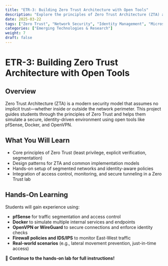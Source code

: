 ```yaml
---
title: "ETR-3: Building Zero Trust Architecture with Open Tools"
description: "Explore the principles of Zero Trust Architecture (ZTA) and implement a simulated environment using open-source tools to model identity-based access and microsegmentation."
date: 2025-03-22
tags: ["Zero Trust", "Network Security", "Identity Management", "Microsegmentation"]
categories: ["Emerging Technologies & Research"]
weight: 7
draft: false
---
```


# ETR-3: Building Zero Trust Architecture with Open Tools

## Overview
Zero Trust Architecture (ZTA) is a modern security model that assumes no implicit trust—whether inside or outside the network perimeter. This project guides students through the principles of Zero Trust and helps them simulate a secure, identity-driven environment using open tools like pfSense, Docker, and OpenVPN.

## What You Will Learn
- Core principles of Zero Trust (least privilege, explicit verification, segmentation)
- Design patterns for ZTA and common implementation models
- Hands-on setup of segmented networks and identity-aware policies
- Integration of access control, monitoring, and secure tunneling in a Zero Trust lab

## Hands-On Learning
Students will gain experience using:
- **pfSense** for traffic segmentation and access control
- **Docker** to simulate multiple internal services and endpoints
- **OpenVPN or WireGuard** to secure connections and enforce identity checks
- **Firewall policies and IDS/IPS** to monitor East-West traffic
- **Real-world scenarios** (e.g., lateral movement prevention, just-in-time access)

🔗 **Continue to the hands-on lab for full instructions!**
